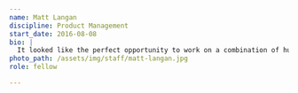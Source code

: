 ```yaml
---
name: Matt Langan
discipline: Product Management
start_date: 2016-08-08
bio: |
  It looked like the perfect opportunity to work on a combination of human and technology problems at scale. I believe in the positive impact of the work and the philosophies that drive it.
photo_path: /assets/img/staff/matt-langan.jpg
role: fellow

---
```

